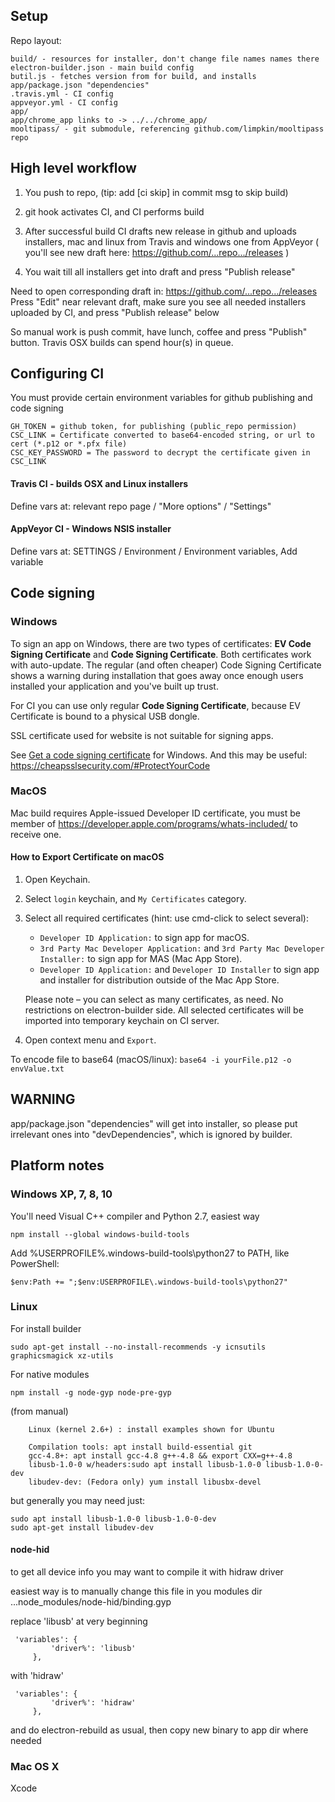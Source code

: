 ## Setup

Repo layout:

	build/ - resources for installer, don't change file names names there
	electron-builder.json - main build config
	butil.js - fetches version from for build, and installs app/package.json "dependencies"
	.travis.yml - CI config
	appveyor.yml - CI config
	app/
	app/chrome_app links to -> ../../chrome_app/
	mooltipass/ - git submodule, referencing github.com/limpkin/mooltipass repo

## High level workflow

1) You push to repo, (tip: add [ci skip] in commit msg to skip build)

2) git hook activates CI, and CI performs build 

3) After successful build CI drafts new release in github and uploads installers, mac and linux from Travis and windows one from AppVeyor
( you'll see new draft here: https://github.com/...repo.../releases )

4) You wait till all installers get into draft and press "Publish release"

Need to open corresponding draft in: https://github.com/...repo.../releases
Press "Edit" near relevant draft, make sure you see all needed installers uploaded by CI, and press "Publish release" below

So manual work is push commit, have lunch, coffee and press "Publish" button.
Travis OSX builds can spend hour(s) in queue.

## Configuring CI

You must provide certain environment variables for github publishing and code signing

	GH_TOKEN = github token, for publishing (public_repo permission)
	CSC_LINK = Certificate converted to base64-encoded string, or url to cert (*.p12 or *.pfx file)
	CSC_KEY_PASSWORD = The password to decrypt the certificate given in CSC_LINK

#### Travis CI - builds OSX and Linux installers
Define vars at: relevant repo page / "More options" / "Settings"

#### AppVeyor CI - Windows NSIS installer
Define vars at: SETTINGS / Environment / Environment variables, Add variable

## Code signing

### Windows

To sign an app on Windows, there are two types of certificates: **EV Code Signing Certificate** and
**Code Signing Certificate**. Both certificates work with auto-update. The regular (and often cheaper)
Code Signing Certificate shows a warning during installation that goes away once enough users installed your application
and you've built up trust.

For CI you can use only regular **Code Signing Certificate**, because EV Certificate is bound to a physical USB dongle.

SSL certificate used for website is not suitable for signing apps.

See [Get a code signing certificate](https://msdn.microsoft.com/windows/hardware/drivers/dashboard/get-a-code-signing-certificate) for Windows.
And this may be useful: https://cheapsslsecurity.com/#ProtectYourCode

### MacOS

Mac build requires Apple-issued Developer ID certificate, you must be member of https://developer.apple.com/programs/whats-included/
to receive one.

#### How to Export Certificate on macOS

1. Open Keychain.
2. Select `login` keychain, and `My Certificates` category.
3. Select all required certificates (hint: use cmd-click to select several):
	* `Developer ID Application:` to sign app for macOS.
	* `3rd Party Mac Developer Application:` and `3rd Party Mac Developer Installer:` to sign app for MAS (Mac App Store).
	* `Developer ID Application:` and `Developer ID Installer` to sign app and installer for distribution outside of the Mac App Store.

	Please note – you can select as many certificates, as need. No restrictions on electron-builder side.
	All selected certificates will be imported into temporary keychain on CI server.
4. Open context menu and `Export`.

To encode file to base64 (macOS/linux): `base64 -i yourFile.p12 -o envValue.txt`

## WARNING

app/package.json "dependencies" will get into installer, so please put irrelevant ones into "devDependencies", which is ignored by builder.

## Platform notes

### Windows XP, 7, 8, 10

You'll need Visual C++ compiler and Python 2.7, easiest way

    npm install --global windows-build-tools

Add %USERPROFILE%\.windows-build-tools\python27 to PATH, like PowerShell: 
    
    $env:Path += ";$env:USERPROFILE\.windows-build-tools\python27"

### Linux

For install builder
    
    sudo apt-get install --no-install-recommends -y icnsutils graphicsmagick xz-utils
    
For native modules
    
    npm install -g node-gyp node-pre-gyp

(from manual)
```
    Linux (kernel 2.6+) : install examples shown for Ubuntu

    Compilation tools: apt install build-essential git
    gcc-4.8+: apt install gcc-4.8 g++-4.8 && export CXX=g++-4.8
    libusb-1.0-0 w/headers:sudo apt install libusb-1.0-0 libusb-1.0-0-dev
    libudev-dev: (Fedora only) yum install libusbx-devel
```

but generally you may need just:

    sudo apt install libusb-1.0-0 libusb-1.0-0-dev
    sudo apt-get install libudev-dev

#### node-hid

to get all device info you may want to compile it with hidraw driver

easiest way is to manually change this file in you modules dir
...node_modules/node-hid/binding.gyp

replace 'libusb' at very beginning
```  
 'variables': {
         'driver%': 'libusb'
     },
```
with 'hidraw'
```  
 'variables': {
         'driver%': 'hidraw'
     },
```
and do electron-rebuild as usual, then copy new binary to app dir where needed

### Mac OS X 

Xcode
